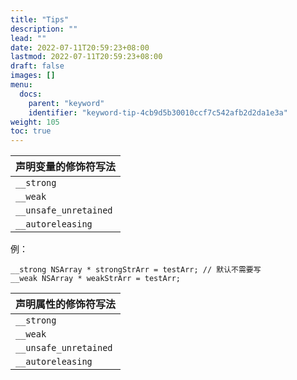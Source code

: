 ```yaml
---
title: "Tips"
description: ""
lead: ""
date: 2022-07-11T20:59:23+08:00
lastmod: 2022-07-11T20:59:23+08:00
draft: false
images: []
menu:
  docs:
    parent: "keyword"
    identifier: "keyword-tip-4cb9d5b30010ccf7c542afb2d2da1e3a"
weight: 105
toc: true
---
```


|声明变量的修饰符写法|
|---|
|`__strong`|
|`__weak`|
|`__unsafe_unretained`|
|`__autoreleasing`|

例：

```objc
__strong NSArray * strongStrArr = testArr; // 默认不需要写
__weak NSArray * weakStrArr = testArr;
```

|声明属性的修饰符写法|
|---|
|`__strong`|
|`__weak`|
|`__unsafe_unretained`|
|`__autoreleasing`|